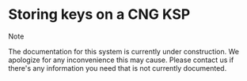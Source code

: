 ﻿# Storing keys on a CNG KSP

> [!NOTE]
> The documentation for this system is currently under construction. We apologize for any inconvenience this may cause. Please
> contact us if there's any information you need that is not currently documented.
